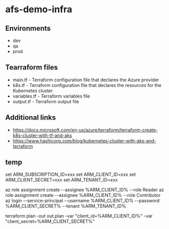 # afs-demo-infra

## Environments

- dev
- qa
- prod

## Tearraform files

- main.tf - Terraform configuration file that declares the Azure provider
- k8s.tf - Terraform configuration file that declares the resources for the Kubernetes cluster
- variables.tf - Terraform variables file
- output.tf - Terraform output file

## Additional links

- https://docs.microsoft.com/en-us/azure/terraform/terraform-create-k8s-cluster-with-tf-and-aks
- https://www.hashicorp.com/blog/kubernetes-cluster-with-aks-and-terraform

## temp

set ARM_SUBSCRIPTION_ID=xxx
set ARM_CLIENT_ID=xxx
set ARM_CLIENT_SECRET=xxx
set ARM_TENANT_ID=xxx

az role assignment create --assignee %ARM_CLIENT_ID% --role Reader
az role assignment create --assignee %ARM_CLIENT_ID% --role Contributor
az login --service-principal --username %ARM_CLIENT_ID% --password %ARM_CLIENT_SECRET% --tenant %ARM_TENANT_ID%

terraform plan -out out.plan -var "client_id=%ARM_CLIENT_ID%" -var "client_secret=%ARM_CLIENT_SECRET%"